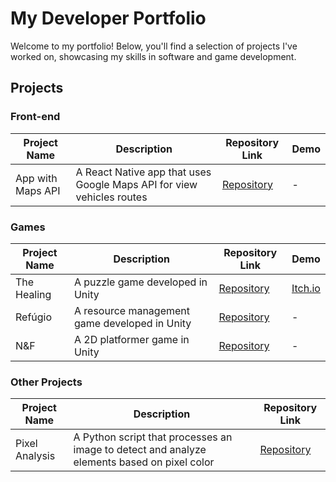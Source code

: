 # My Developer Portfolio
Welcome to my portfolio! Below, you'll find a selection of projects I've worked on, showcasing my skills in software and game development.

## Projects

### Front-end
| Project Name            | Description                                      | Repository Link                           | Demo                                     |
|-------------------------|--------------------------------------------------|-------------------------------------------|-----------------------------------------|
| App with Maps API       | A React Native app that uses Google Maps API for view vehicles routes | [Repository](https://github.com/Gu1san/DesafioSoftruck) | -       |

### Games
| Project Name            | Description                                      | Repository Link                           | Demo                                     |
|-------------------------|--------------------------------------------------|-------------------------------------------|-----------------------------------------|
| The Healing             | A puzzle game developed in Unity    | [Repository](https://github.com/Gu1san/GameJam2024-1)     | [Itch.io](https://yrving-souza.itch.io/the-healing) |
| Refúgio                 | A resource management game developed in Unity    | [Repository](https://github.com/Gu1san/Game-Jam-2024-2)     | -                                       |
| N&F        | A 2D platformer game in Unity                    | [Repository](https://github.com/Gu1san/N_F)              | -                                       |

### Other Projects
| Project Name            | Description                                      | Repository Link                           | 
|-------------------------|--------------------------------------------------|-------------------------------------------|
| Pixel Analysis | A Python script that processes an image to detect and analyze elements based on pixel color | [Repository](https://github.com/Gu1san/Meteor-Challenge) 
